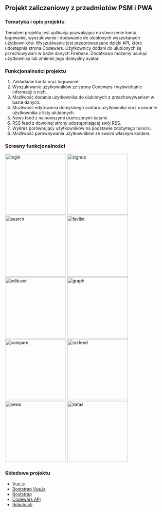 ## Projekt zaliczeniowy z przedmiotów PSM i PWA

### Tematyka i opis projektu
 Tematem projektu jest aplikacja pozwalająca na stworzenie konta, logowanie, wyszukiwanie i dodawanie do ulubionych wyszukanych użytkowników. Wyszukiwanie jest przeprowadzane dzięki API, które udostępnia strona Codewars. Użytkownicy dodani do ulubionych są przechowywani w bazie danych Firebase. Dodatkowo możemy usunąć użytkownika lub zmienić jego domyślny avatar.




### Funkcjonalności projektu
1. Zakładanie konta oraz logowanie.
2. Wyszukiwanie użytkowników ze strony Codewars i wyświetlanie informacji o nich.
3. Możliwość dodania użytkownika do ulubionych z przechowywaniem w bazie danych.
4. Możliwość edytowania domyślnego avataru użytkownika oraz usuwanie użytkownika z listy ulubionych.
5. News feed z najnowszymi ukończonymi katami.
6. RSS feed z dowolnej strony udostępniającej swój RSS.
7. Wykres porównujący użytkowników na podstawie zdobytego honoru.
8. Możliwość porównywania użytkowników ze swoim własnym kontem.

### Screeny funkcjonalności
<img src="https://cdn.discordapp.com/attachments/588323428390666261/706204367757377616/unknown.png" alt="login" width="200"/> 
<img src="https://cdn.discordapp.com/attachments/588323428390666261/706204512939016212/unknown.png" alt="signup" width="200"/> 
<img src="https://cdn.discordapp.com/attachments/588323428390666261/706205481844211832/unknown.png" alt="search" width="200"/> 
<img src="https://cdn.discordapp.com/attachments/588323428390666261/719635995628404808/unknown.png" alt="favlist" width="200"/> 
<img src="https://cdn.discordapp.com/attachments/588323428390666261/706228719534211142/unknown.png" alt="edituser" width="200"/>
<img src="https://cdn.discordapp.com/attachments/588323428390666261/719636025462226954/unknown.png" alt="graph" width="200"/> 
<img src="https://cdn.discordapp.com/attachments/588323428390666261/719636097587478568/unknown.png" alt="compare" width="200"/> 
<img src="https://cdn.discordapp.com/attachments/588323428390666261/719635938048999474/unknown.png" alt="rssfeed" width="200"/>
<img src="https://cdn.discordapp.com/attachments/588323428390666261/719638157406240899/unknown.png" alt="news" width="200"/>
<img src="https://cdn.discordapp.com/attachments/588323428390666261/719638485430042734/unknown.png" alt="katas" width="200"/> 

### Składowe projektu
* [Vue.js](https://vuejs.org/)
* [Bootstrap Vue.js](https://bootstrap-vue.org/)
* [Bootstrap](https://getbootstrap.com/)
* [Codewars API](https://dev.codewars.com/)
* [Robohash](https://robohash.org/)
